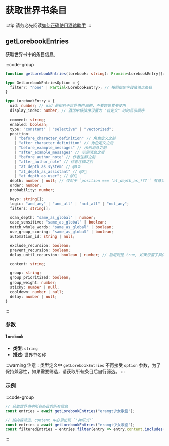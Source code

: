 # 获取世界书条目

:::tip
请务必先阅读[如何正确使用酒馆助手](/guide/基本用法/如何正确使用酒馆助手.md)
:::

<CustomTOC />

## getLorebookEntries

获取世界书中的条目信息。

:::code-group

```typescript [getLorebookEntries]
function getLorebookEntries(lorebook: string): Promise<LorebookEntry[]>;
```

```typescript [GetLorebookEntriesOption]
type GetLorebookEntriesOption = {
  filter?: "none" | Partial<LorebookEntry>; // 按照指定字段值筛选条目
}
```

```typescript [LorebookEntry]
type LorebookEntry = {
  uid: number; // uid 是相对于世界书内部的，不要跨世界书使用
  display_index: number; // 酒馆中将排序设置为 "自定义" 时的显示顺序

  comment: string;
  enabled: boolean;
  type: "constant" | "selective" | "vectorized";
  position:
    | "before_character_definition" // 角色定义之前
    | "after_character_definition" // 角色定义之后
    | "before_example_messages" // 示例消息之前
    | "after_example_messages" // 示例消息之后
    | "before_author_note" // 作者注释之前
    | "after_author_note" // 作者注释之后
    | "at_depth_as_system" // @D⚙
    | "at_depth_as_assistant" // @D👤
    | "at_depth_as_user"; // @D🤖
  depth: number | null; // 仅对于 `position === 'at_depth_as_???'` 有意义；其他情况为 null
  order: number;
  probability: number;

  keys: string[];
  logic: "and_any" | "and_all" | "not_all" | "not_any";
  filters: string[];

  scan_depth: "same_as_global" | number;
  case_sensitive: "same_as_global" | boolean;
  match_whole_words: "same_as_global" | boolean;
  use_group_scoring: "same_as_global" | boolean;
  automation_id: string | null;

  exclude_recursion: boolean;
  prevent_recursion: boolean;
  delay_until_recursion: boolean | number; // 启用则是 true, 如果设置了具体的 Recursion Level 则是数字

  content: string;

  group: string;
  group_prioritized: boolean;
  group_weight: number;
  sticky: number | null;
  cooldown: number | null;
  delay: number | null;
}
```

:::

### 参数

#### `lorebook`

- **类型**: `string`
- **描述**: 世界书名称

:::warning
注意：类型定义中 `getLorebookEntries` 不再接受 `option` 参数，为了保持兼容性，如果需要筛选，请获取所有条目后自行筛选。
:::

### 示例

:::code-group

```typescript [获取所有条目]
// 获取世界书中所有条目的所有信息
const entries = await getLorebookEntries("eramgt少女歌剧");
```

```typescript [按内容筛选]
// 按内容筛选，content 中必须出现 `'神乐光'`
const entries = await getLorebookEntries("eramgt少女歌剧");
const filteredEntries = entries.filter(entry => entry.content.includes("神乐光"));
```

:::
